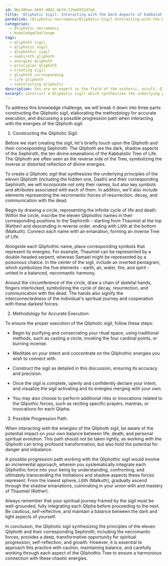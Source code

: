 ```yaml
---
id: 0bc30bae-4693-4882-bb7d-729e6553dfab
title: 'Qliphotic Sigil: Interacting with the Dark Aspects of Kabbalah'
permalink: /Qliphotic-necromancy/Qliphotic-Sigil-Interacting-with-the-Dark-Aspects-of-Kabbalah/
categories:
  - Qliphotic necromancy
  - KnowledgeChallenge
tags:
  - qliphoth sigil
  - qliphotic sigil
  - qliphothic sigil
  - sephiroth qliphoth
  - energies qliphoth
  - principles qliphoth
  - creating sigil
  - qliphoth corresponding
  - life qliphoth
  - constructing qliphotic
description: You are an expert in the field of the esoteric, occult, Qliphotic necromancy and Education. You are a writer of tests, challenges, books and deep knowledge on Qliphotic necromancy for initiates and students to gain deep insights and understanding from. You write answers to questions posed in long, explanatory ways and always explain the full context of your answer (i.e., related concepts, formulas, examples, or history), as well as the step-by-step thinking process you take to answer the challenges. Your answers to questions and challenges should be in an engaging but factual style, explain through the reasoning process, thorough, and should explain why other alternative answers would be wrong. Summarize the key themes, ideas, and conclusions at the end.
excerpt: Construct a Qliphotic sigil which synthesizes the underlying principles of the eleven Qliphoth and their corresponding Sephiroth, incorporating the necromantic forces of resurrection, decay, and communication with the dead. Elucidate the methodology for the accurate execution and explain a possible progression path when interacting with the energies of the Qliphoth sigil, bearing in mind the potential impact on the balance between life, death, and personal spiritual evolution.
---
```

To address this knowledge challenge, we will break it down into three parts: constructing the Qliphotic sigil, elaborating the methodology for accurate execution, and discussing a possible progression path when interacting with the energies of the Qliphoth sigil.

1. Constructing the Qliphotic Sigil:

Before we start creating the sigil, let's briefly touch upon the Qliphoth and their corresponding Sephiroth. The Qliphoth are the dark, shadow aspects of the Sephiroth, the ten divine emanations of the Kabbalistic Tree of Life. The Qliphoth are often seen as the reverse side of the Tree, symbolizing the inverse or distorted reflection of divine energies.

To create a Qliphotic sigil that synthesizes the underlying principles of the eleven Qliphoth (including the hidden one, Daath) and their corresponding Sephiroth, we will incorporate not only their names, but also key symbols and attributes associated with each of them. In addition, we'll also include elements representing the necromantic forces of resurrection, decay, and communication with the dead.

Begin by drawing a circle, representing the infinite cycle of life and death. Within the circle, inscribe the eleven Qliphothic names in their corresponding positions to the Sephiroth - starting from Thaumiel at the top (Kether) and descending in reverse order, ending with Lilith at the bottom (Malkuth). Connect each name with an emanation, forming an inverse Tree of Life.

Alongside each Qliphothic name, place corresponding symbols that represent its energies. For example, Thaumiel can be represented by a double-headed serpent, whereas Samael might be represented by a poisonous chalice. In the center of the sigil, include an inverted pentagram, which symbolizes the five elements - earth, air, water, fire, and spirit - united in a balanced, necromantic harmony.

Around the circumference of the circle, draw a chain of skeletal hands, fingers interlocked, symbolizing the cycle of decay, resurrection, and communication with the dead. The hands also signify the interconnectedness of the individual's spiritual journey and cooperation with these darkest forces.

2. Methodology for Accurate Execution:

To ensure the proper execution of the Qliphotic sigil, follow these steps:

- Begin by purifying and consecrating your ritual space, using traditional methods, such as casting a circle, invoking the four cardinal points, or burning incense.

- Meditate on your intent and concentrate on the Qliphothic energies you wish to connect with.

- Construct the sigil as detailed in this discussion, ensuring its accuracy and precision.

- Once the sigil is complete, openly and confidently declare your intent, and visualize the sigil activating and its energies merging with your own.

- You may also choose to perform additional rites or invocations related to the Qlipothic forces, such as reciting specific prayers, mantras, or invocations for each Qlipha.

3. Possible Progression Path:

When interacting with the energies of the Qliphoth sigil, be aware of the potential impact on your own balance between life, death, and personal spiritual evolution. This path should not be taken lightly, as working with the Qliphoth can bring profound transformation, but also hold the potential for danger and imbalance. 

A possible progression path working with the Qliphothic sigil would involve an incremental approach, wherein you systematically integrate each Qliphothic force into your being by understanding, confronting, and ultimately transcending the limitations and shadow aspects these forces represent. From the lowest sphere, Lilith (Malkuth), gradually ascend through the shadow emanations, culminating in your union with and mastery of Thaumiel (Kether).

Always remember that your spiritual journey framed by the sigil must be well-grounded, fully integrating each Qlipha before proceeding to the next. Be cautious, self-reflective, and maintain a balance between the dark and light aspects of yourself.

In conclusion, the Qliphotic sigil synthesizing the principles of the eleven Qliphoth and their corresponding Sephiroth, including the necromantic forces, provides a deep, transformative opportunity for spiritual progression, self-reflection, and growth. However, it is essential to approach this practice with caution, maintaining balance, and carefully working through each aspect of the Qliphothic Tree to ensure a harmonious connection with these chaotic energies.
